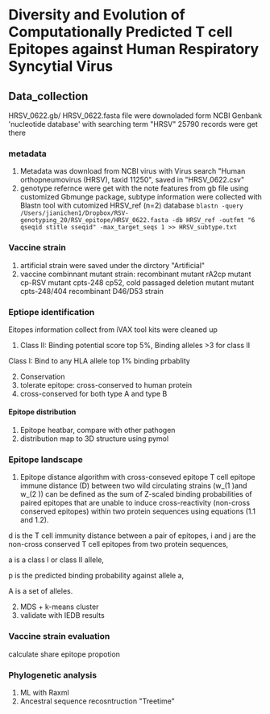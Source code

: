 # Diversity and Evolution of Computationally Predicted T cell Epitopes against Human Respiratory Syncytial Virus

## Data_collection

HRSV_0622.gb/ HRSV_0622.fasta file were downoladed form NCBI Genbank 'nucleotide database' with searching term "HRSV" 25790 records were get there

### metadata
1. Metadata was download from NCBI virus with Virus search "Human orthopneumovirus (HRSV), taxid 11250", saved in "HRSV_0622.csv"
2. genotype refernce were get with the note features from gb file using customized Gbmunge package, subtype information were collected with Blastn tool with cutomized HRSV_ref (n=2) database
`blastn -query /Users/jianichen1/Dropbox/RSV-genotyping_20/RSV_epitope/HRSV_0622.fasta -db HRSV_ref -outfmt "6 qseqid stitle sseqid" -max_target_seqs 1 >> HRSV_subtype.txt`

### Vaccine strain
1. artificial strain were saved under the dirctory "Artificial"
2. vaccine combinnant mutant strain: recombinant mutant rA2cp
mutant cp-RSV
mutant cpts-248
cp52, cold passaged deletion mutant
mutant cpts-248/404
recombinant D46/D53 strain

### Eptiope identification

Eitopes information collect from iVAX tool kits were cleaned up
1. Class II: Binding potential score top 5%, Binding alleles >3 for class II

Class I: Bind to any HLA allele top 1% binding prbablity

2. Conservation
3. tolerate epitope: cross-conserved to human protein
4. cross-conserved for both type A and type B

#### Epitope distribution
1. Epitope heatbar, compare with other pathogen
2. distribution map to 3D structure using pymol

### Epitope landscape
1. Epitope distance algorithm with cross-conseved epitope
T cell epitope immune distance (D) between two wild circulating strains (w_(1 )and w_(2 )) can be defined as the sum of Z-scaled binding probabilities of paired epitopes that are unable to induce cross-reactivity (non-cross conserved epitopes) within two protein sequences using equations (1.1 and 1.2).

d is the T cell immunity distance between a pair of epitopes, i and j are the non-cross conserved T cell epitopes from two protein sequences,

a is a class I or class II allele,

p is the predicted binding probability against allele a,

 A is a set of alleles. 


2. MDS + k-means cluster
3. validate with IEDB results

### Vaccine strain evaluation
calculate share epitope propotion

### Phylogenetic analysis
1. ML with Raxml
2. Ancestral sequence recosntruction "Treetime"
